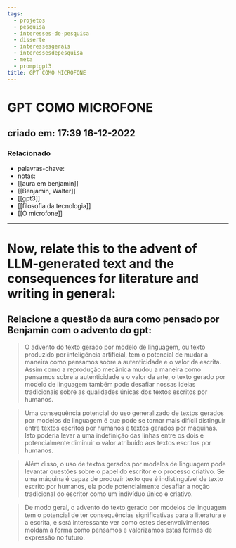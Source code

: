 ```yaml
---
tags:
  - projetos
  - pesquisa
  - interesses-de-pesquisa
  - disserte
  - interessesgerais
  - interessesdepesquisa
  - meta
  - promptgpt3
title: GPT COMO MICROFONE
---
```

# GPT COMO MICROFONE
## criado em: 17:39 16-12-2022

### Relacionado
- palavras-chave:   
- notas: 
- [[aura em benjamin]]
- [[Benjamin, Walter]]
- [[gpt3]]
- [[filosofia da tecnologia]]
- [[O microfone]]
---

# Now, relate this to the advent of LLM-generated text and the consequences for literature and writing in general:
## Relacione a questão da aura como pensado por Benjamin com o advento do gpt:

>O advento do texto gerado por modelo de linguagem, ou texto produzido por inteligência artificial, tem o potencial de mudar a maneira como pensamos sobre a autenticidade e o valor da escrita. Assim como a reprodução mecânica mudou a maneira como pensamos sobre a autenticidade e o valor da arte, o texto gerado por modelo de linguagem também pode desafiar nossas ideias tradicionais sobre as qualidades únicas dos textos escritos por humanos.

>Uma consequência potencial do uso generalizado de textos gerados por modelos de linguagem é que pode se tornar mais difícil distinguir entre textos escritos por humanos e textos gerados por máquinas. Isto poderia levar a uma indefinição das linhas entre os dois e potencialmente diminuir o valor atribuído aos textos escritos por humanos.

>Além disso, o uso de textos gerados por modelos de linguagem pode levantar questões sobre o papel do escritor e o processo criativo. Se uma máquina é capaz de produzir texto que é indistinguível de texto escrito por humanos, ela pode potencialmente desafiar a noção tradicional do escritor como um indivíduo único e criativo.

>De modo geral, o advento do texto gerado por modelos de linguagem tem o potencial de ter consequências significativas para a literatura e a escrita, e será interessante ver como estes desenvolvimentos moldam a forma como pensamos e valorizamos estas formas de expressão no futuro.